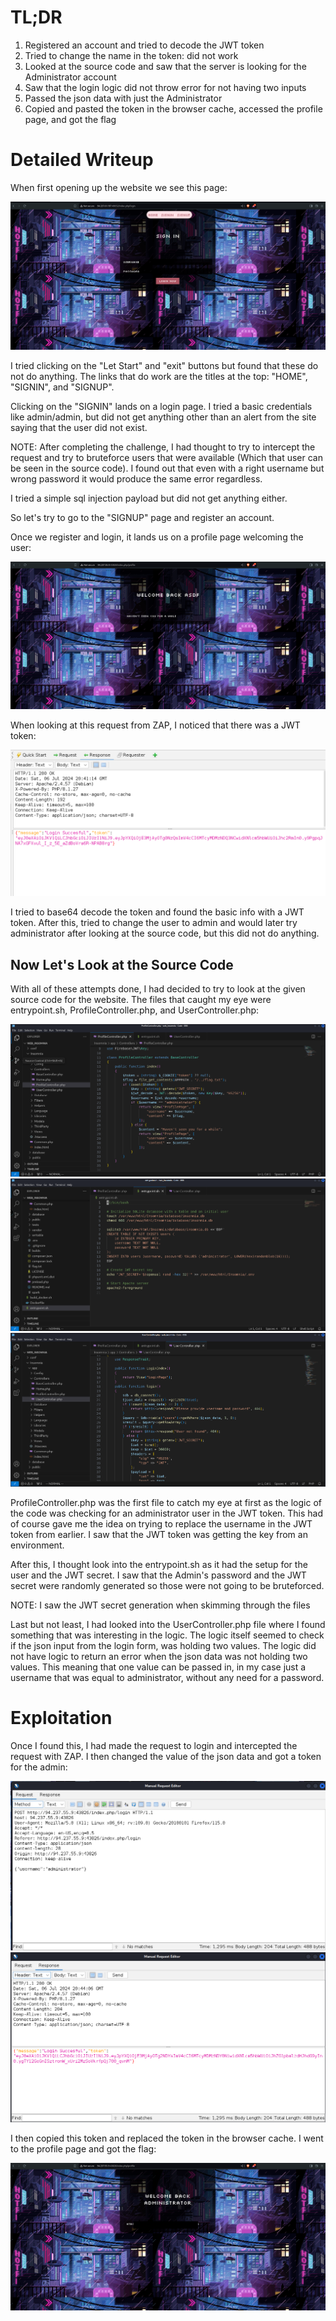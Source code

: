 # TL;DR

1. Registered an account and tried to decode the JWT token
2. Tried to change the name in the token: did not work
3. Looked at the source code and saw that the server is looking for the Administrator account
4. Saw that the login logic did not throw error for not having two inputs
5. Passed the json data with just the Administrator 
6. Copied and pasted the token in the browser cache, accessed the profile page, and got the flag

# Detailed Writeup

When first opening up the website we see this page:

![alt text](https://github.com/GabeALopez/CTF-Writeups/blob/main/Images/HTB/Insomnia/homepage.png)

I tried clicking on the "Let Start" and "exit" buttons but found that these do not do anything. The links that do work are the titles at the top: "HOME", "SIGNIN", and "SIGNUP".

Clicking on the "SIGNIN" lands on a login page. I tried a basic credentials like admin/admin, but did not get anything other than an alert from the site saying that the user did not exist. 

NOTE: After completing the challenge, I had thought to try to intercept the request and try to bruteforce users that were available (Which that user can be seen in the source code). I found out that even with a right username but wrong password it would produce the same error regardless.

I tried a simple sql injection payload but did not get anything either.

So let's try to go to the "SIGNUP" page and register an account.

Once we register and login, it lands us on a profile page welcoming the user:

![alt text](https://github.com/GabeALopez/CTF-Writeups/blob/main/Images/HTB/Insomnia/login.png)

When looking at this request from ZAP, I noticed that there was a JWT token:

![alt text](https://github.com/GabeALopez/CTF-Writeups/blob/main/Images/HTB/Insomnia/usr-token.png)

I tried to base64 decode the token and found the basic info with a JWT token. After this, tried to change the user to admin and would later try administrator after looking at the source code, but this did not do anything.

## Now Let's Look at the Source Code

With all of these attempts done, I had decided to try to look at the given source code for the website. The files that caught my eye were entrypoint.sh, ProfileController.php, and UserController.php:

![alt text](https://github.com/GabeALopez/CTF-Writeups/blob/main/Images/HTB/Insomnia/ProfileController.png)
![alt text](https://github.com/GabeALopez/CTF-Writeups/blob/main/Images/HTB/Insomnia/entrypoint.png)
![alt text](https://github.com/GabeALopez/CTF-Writeups/blob/main/Images/HTB/Insomnia/UserController.png)

ProfileController.php was the first file to catch my eye at first as the logic of the code was checking for an administrator user in the JWT token. This had of course gave me the idea on trying to replace the username in the JWT token from earlier. I saw that the JWT token was getting the key from an environment.

After this, I thought look into the entrypoint.sh as it had the setup for the user and the JWT secret. I saw that the Admin's password and the JWT secret were randomly generated so those were not going to be bruteforced.

NOTE: I saw the JWT secret generation when skimming through the files

Last but not least, I had looked into the UserController.php file where I found something that was interesting in the logic. The logic itself seemed to check if the json input from the login form, was holding two values. The logic did not have logic to return an error when the json data was not holding two values. This meaning that one value can be passed in, in my case just a username that was equal to administrator, without any need for a password.

# Exploitation

Once I found this, I had made the request to login and intercepted the request with ZAP. I then changed the value of the json data and got a token for the admin: 

![alt text](https://github.com/GabeALopez/CTF-Writeups/blob/main/Images/HTB/Insomnia/param-change.png)
![alt text](https://github.com/GabeALopez/CTF-Writeups/blob/main/Images/HTB/Insomnia/admin-token.png)

I then copied this token and replaced the token in the browser cache. I went to the profile page and got the flag:

![alt text](https://github.com/GabeALopez/CTF-Writeups/blob/main/Images/HTB/Insomnia/flag.png)